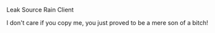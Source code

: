 Leak Source Rain Client





















I don't care if you copy me, you just proved to be a mere son of a bitch!
